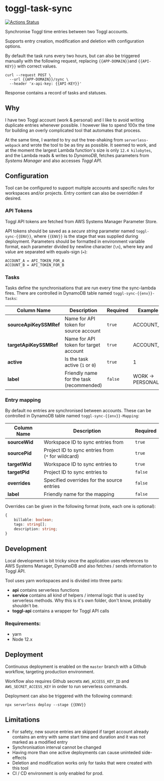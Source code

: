 # toggl-task-sync

[![Actions Status](https://github.com/marinp1/toggl-2-toggl/workflows/Deploy%20to%20AWS/badge.svg)](https://github.com/marinp1/toggl-2-toggl/ad/actions)

Synchronise Toggl time entries between two Toggl accounts.

Supports entry creation, modification and deletion with configuration options.

By default the task runs every two hours, but can also be triggered manually with the following request, replacing `{{APP-DOMAIN}}`and `{{API-KEY}}` with correct values.

```
curl --request POST \
  --url {{APP-DOMAIN}}/sync \
  --header 'x-api-key: {{API-KEY}}'
```

Response contains a record of tasks and statuses.

## Why

I have two Toggl account (work & personal) and I like to avoid writing duplicate entries whenever possible. I however like to spend 100x the time for building an overly complicated tool that automates that process.

At the same time, I wanted to try out the tree-shaking from `serverless-webpack` and wrote the tool to be as tiny as possible. It seemed to work, and at the moment the largest Lambda function's size is only
`12.4 kilobytes`, and the Lambda reads & writes to _DynamoDB_, fetches parameters from _Systems Manager_ and also accesses _Toggl API_.

## Configuration

Tool can be configured to support multiple accounts and specific rules for workspaces and/or projects. Entry content can also be overridden if desired.

### API Tokens

Toggl API tokens are fetched from AWS Systems Manager Parameter Store.

API tokens should be saved as a _secure string_ parameter named `toggl-sync-{{ENV}}`, where `{{ENV}}` is the stage that was supplied during deployment. Parameters should be formatted in environment variable format, each parameter divided by newline character (`\n`), where key and value are separated with equals-sign (`=`):

```
ACCOUNT_A = API_TOKEN_FOR_A
ACCOUNT_B = API_TOKEN_FOR_B
```

### Tasks

Tasks define the synchronisations that are run every time the sync-lambda fires. There are controlled in DynamoDB table named `toggl-sync-{{env}}-Tasks`:

| Column Name            | Description                               | Required | Example               |
| ---------------------- | ----------------------------------------- | -------- | --------------------- |
| **sourceApiKeySSMRef** | Name for API token for source account     | `true`   | ACCOUNT_A             |
| **targetApiKeySSMRef** | Name for API token for target account     | `true`   | ACCOUNT_B             |
| **active**             | Is the task active (`1`&nbsp;or&nbsp;`0`) | `true`   | 1                     |
| **label**              | Friendly name for the task (recommended)  | `false`  | WORK&nbsp;-> PERSONAL |

### Entry mapping

By default no entries are synchronised between accounts. These can be controlled in DynamoDB table named `toggl-sync-{{env}}-Mapping`:

| Column Name   | Description                                                  | Required |
| ------------- | ------------------------------------------------------------ | -------- |
| **sourceWid** | Workspace ID to sync entries from                            | `true`   |
| **sourcePid** | Project ID to sync entries from (`*`&nbsp;for&nbsp;wildcard) | `true`   |
| **targetWid** | Workspace ID to sync entries to                              | `true`   |
| **targetPid** | Project ID to sync entries to                                | `false`  |
| **overrides** | Specified overrides for the source entries                   | `false`  |
| **label**     | Friendly name for the mapping                                | `false`  |

Overrides can be given in the following format (note, each one is optional):

```typescript
{
    billable: boolean;
    tags: string[];
    description: string;
}
```

## Development

Local development is bit tricky since the application uses references to AWS Systems Manager, DynamoDB and also fetches / sends information to Toggl API.

Tool uses yarn workspaces and is divided into three parts:

- **api** contains serverless functions
- **service** contains all kind of helpers / internal logic that is used by serverless methods. Why this is it's own folder, don't know, probably shouldn't be.
- **toggl-api** contains a wrapper for Toggl API calls

### Requirements:

- yarn
- Node 12.x

## Deployment

Continuous deployment is enabled on the `master` branch with a Github workflow, targeting production environment.

Workflow also requires Github secrets `AWS_ACCESS_KEY_ID` and `AWS_SECRET_ACCESS_KEY` in order to run serverless commands.

Deployment can also be triggered with the following command:

```
npx serverless deploy --stage {{ENV}}
```

## Limitations

- For safety, new source entries are skipped if target account already contains an entry with same start time and duration and it was not marked as a modified entry
- Synchronisation interval cannot be changed
- Having more than one active deployments can cause uninteded side-effects
- Deletion and modification works only for tasks that were created with this tool
- CI / CD environment is only enabled for prod.
